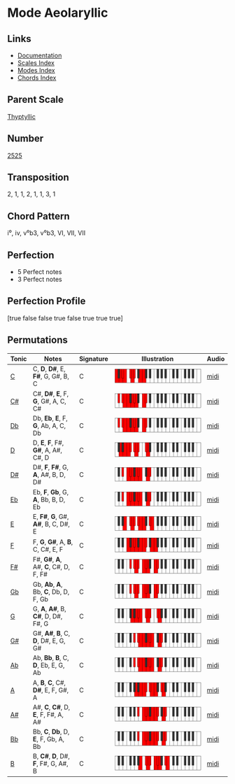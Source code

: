 # Mode Aeolaryllic

## Links

- [Documentation](README.md)
- [Scales Index](Scales.md)
- [Modes Index](Modes.md)
- [Chords Index](Chords.md)

## Parent Scale

[Thyptyllic](ScaleThyptyllic.md)

## Number

[2525](https://ianring.com/musictheory/scales/2525)

## Transposition

2, 1, 1, 2, 1, 1, 3, 1

## Chord Pattern

i⁰, iv, v⁰b3, v⁰b3, VI, VII, VII

## Perfection

- 5 Perfect notes
- 3 Perfect notes

## Perfection Profile

[true false false true false true true true]

## Permutations

| Tonic | Notes | Signature | Illustration | Audio |
|-------|-------|-----------|--------------|-------|
| [C](ModeCNaturalAeolaryllic.md) | C, **D**, **D#**, E, **F#**, G, G#, B, C | C | ![CNaturalAeolaryllic](ModeCNaturalAeolaryllic.png) | [midi](https://github.com/edipermadi/music/blob/main/docs/ModeCNaturalAeolaryllic.mid?raw=true) |
| [C#](ModeCSharpAeolaryllic.md) | C#, **D#**, **E**, F, **G**, G#, A, C, C# | C | ![CSharpAeolaryllic](ModeCSharpAeolaryllic.png) | [midi](https://github.com/edipermadi/music/blob/main/docs/ModeCSharpAeolaryllic.mid?raw=true) |
| [Db](ModeDFlatAeolaryllic.md) | Db, **Eb**, **E**, F, **G**, Ab, A, C, Db | C | ![DFlatAeolaryllic](ModeDFlatAeolaryllic.png) | [midi](https://github.com/edipermadi/music/blob/main/docs/ModeDFlatAeolaryllic.mid?raw=true) |
| [D](ModeDNaturalAeolaryllic.md) | D, **E**, **F**, F#, **G#**, A, A#, C#, D | C | ![DNaturalAeolaryllic](ModeDNaturalAeolaryllic.png) | [midi](https://github.com/edipermadi/music/blob/main/docs/ModeDNaturalAeolaryllic.mid?raw=true) |
| [D#](ModeDSharpAeolaryllic.md) | D#, **F**, **F#**, G, **A**, A#, B, D, D# | C | ![DSharpAeolaryllic](ModeDSharpAeolaryllic.png) | [midi](https://github.com/edipermadi/music/blob/main/docs/ModeDSharpAeolaryllic.mid?raw=true) |
| [Eb](ModeEFlatAeolaryllic.md) | Eb, **F**, **Gb**, G, **A**, Bb, B, D, Eb | C | ![EFlatAeolaryllic](ModeEFlatAeolaryllic.png) | [midi](https://github.com/edipermadi/music/blob/main/docs/ModeEFlatAeolaryllic.mid?raw=true) |
| [E](ModeENaturalAeolaryllic.md) | E, **F#**, **G**, G#, **A#**, B, C, D#, E | C | ![ENaturalAeolaryllic](ModeENaturalAeolaryllic.png) | [midi](https://github.com/edipermadi/music/blob/main/docs/ModeENaturalAeolaryllic.mid?raw=true) |
| [F](ModeFNaturalAeolaryllic.md) | F, **G**, **G#**, A, **B**, C, C#, E, F | C | ![FNaturalAeolaryllic](ModeFNaturalAeolaryllic.png) | [midi](https://github.com/edipermadi/music/blob/main/docs/ModeFNaturalAeolaryllic.mid?raw=true) |
| [F#](ModeFSharpAeolaryllic.md) | F#, **G#**, **A**, A#, **C**, C#, D, F, F# | C | ![FSharpAeolaryllic](ModeFSharpAeolaryllic.png) | [midi](https://github.com/edipermadi/music/blob/main/docs/ModeFSharpAeolaryllic.mid?raw=true) |
| [Gb](ModeGFlatAeolaryllic.md) | Gb, **Ab**, **A**, Bb, **C**, Db, D, F, Gb | C | ![GFlatAeolaryllic](ModeGFlatAeolaryllic.png) | [midi](https://github.com/edipermadi/music/blob/main/docs/ModeGFlatAeolaryllic.mid?raw=true) |
| [G](ModeGNaturalAeolaryllic.md) | G, **A**, **A#**, B, **C#**, D, D#, F#, G | C | ![GNaturalAeolaryllic](ModeGNaturalAeolaryllic.png) | [midi](https://github.com/edipermadi/music/blob/main/docs/ModeGNaturalAeolaryllic.mid?raw=true) |
| [G#](ModeGSharpAeolaryllic.md) | G#, **A#**, **B**, C, **D**, D#, E, G, G# | C | ![GSharpAeolaryllic](ModeGSharpAeolaryllic.png) | [midi](https://github.com/edipermadi/music/blob/main/docs/ModeGSharpAeolaryllic.mid?raw=true) |
| [Ab](ModeAFlatAeolaryllic.md) | Ab, **Bb**, **B**, C, **D**, Eb, E, G, Ab | C | ![AFlatAeolaryllic](ModeAFlatAeolaryllic.png) | [midi](https://github.com/edipermadi/music/blob/main/docs/ModeAFlatAeolaryllic.mid?raw=true) |
| [A](ModeANaturalAeolaryllic.md) | A, **B**, **C**, C#, **D#**, E, F, G#, A | C | ![ANaturalAeolaryllic](ModeANaturalAeolaryllic.png) | [midi](https://github.com/edipermadi/music/blob/main/docs/ModeANaturalAeolaryllic.mid?raw=true) |
| [A#](ModeASharpAeolaryllic.md) | A#, **C**, **C#**, D, **E**, F, F#, A, A# | C | ![ASharpAeolaryllic](ModeASharpAeolaryllic.png) | [midi](https://github.com/edipermadi/music/blob/main/docs/ModeASharpAeolaryllic.mid?raw=true) |
| [Bb](ModeBFlatAeolaryllic.md) | Bb, **C**, **Db**, D, **E**, F, Gb, A, Bb | C | ![BFlatAeolaryllic](ModeBFlatAeolaryllic.png) | [midi](https://github.com/edipermadi/music/blob/main/docs/ModeBFlatAeolaryllic.mid?raw=true) |
| [B](ModeBNaturalAeolaryllic.md) | B, **C#**, **D**, D#, **F**, F#, G, A#, B | C | ![BNaturalAeolaryllic](ModeBNaturalAeolaryllic.png) | [midi](https://github.com/edipermadi/music/blob/main/docs/ModeBNaturalAeolaryllic.mid?raw=true) |

